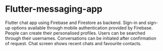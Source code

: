 # Flutter-messaging-app
Flutter chat app using Firebase and Firestore as backend. Sign-in and sign-up options available through mobile authentication provided by Firebase. People can create their personalised profiles. Users can be searched through their usernames. Conversations can be initiated after confirmation of request. Chat screen shows recent chats and favourite contacts.  
